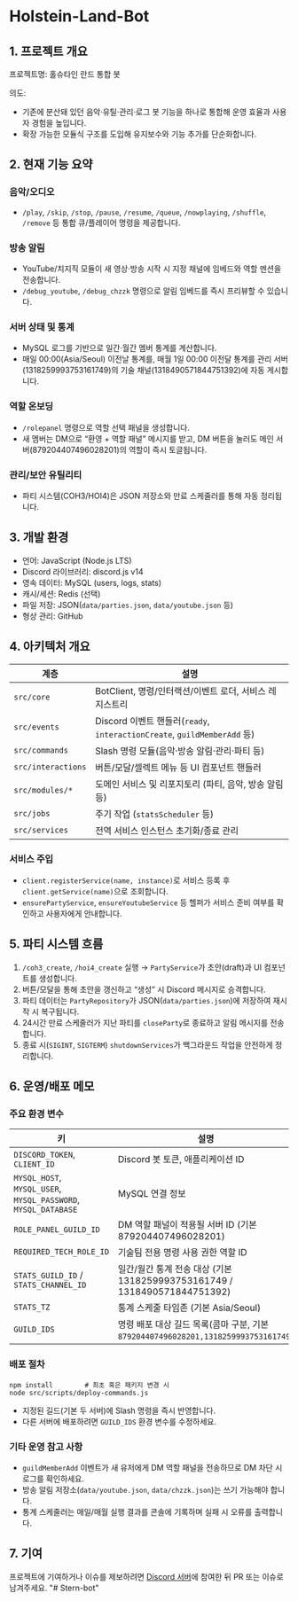 # Holstein-Land-Bot
## 1. 프로젝트 개요

프로젝트명: 홀슈타인 란드 통합 봇

의도:
* 기존에 분산돼 있던 음악·유틸·관리·로그 봇 기능을 하나로 통합해 운영 효율과 사용자 경험을 높입니다.
* 확장 가능한 모듈식 구조를 도입해 유지보수와 기능 추가를 단순화합니다.

## 2. 현재 기능 요약

### 음악/오디오
- `/play`, `/skip`, `/stop`, `/pause`, `/resume`, `/queue`, `/nowplaying`, `/shuffle`, `/remove` 등 통합 큐/플레이어 명령을 제공합니다.

### 방송 알림
- YouTube/치지직 모듈이 새 영상·방송 시작 시 지정 채널에 임베드와 역할 멘션을 전송합니다.
- `/debug_youtube`, `/debug_chzzk` 명령으로 알림 임베드를 즉시 프리뷰할 수 있습니다.

### 서버 상태 및 통계
- MySQL 로그를 기반으로 일간·월간 멤버 통계를 계산합니다.
- 매일 00:00(Asia/Seoul) 이전날 통계를, 매월 1일 00:00 이전달 통계를 관리 서버(1318259993753161749)의 기술 채널(1318490571844751392)에 자동 게시합니다.

### 역할 온보딩
- `/rolepanel` 명령으로 역할 선택 패널을 생성합니다.
- 새 멤버는 DM으로 “환영 + 역할 패널” 메시지를 받고, DM 버튼을 눌러도 메인 서버(879204407496028201)의 역할이 즉시 토글됩니다.

### 관리/보안 유틸리티
- 파티 시스템(COH3/HOI4)은 JSON 저장소와 만료 스케줄러를 통해 자동 정리됩니다.

## 3. 개발 환경
- 언어: JavaScript (Node.js LTS)
- Discord 라이브러리: discord.js v14
- 영속 데이터: MySQL (users, logs, stats)
- 캐시/세션: Redis (선택)
- 파일 저장: JSON(`data/parties.json`, `data/youtube.json` 등)
- 형상 관리: GitHub

## 4. 아키텍처 개요

| 계층 | 설명 |
| --- | --- |
| `src/core` | BotClient, 명령/인터랙션/이벤트 로더, 서비스 레지스트리 |
| `src/events` | Discord 이벤트 핸들러(`ready`, `interactionCreate`, `guildMemberAdd` 등) |
| `src/commands` | Slash 명령 모듈(음악·방송 알림·관리·파티 등) |
| `src/interactions` | 버튼/모달/셀렉트 메뉴 등 UI 컴포넌트 핸들러 |
| `src/modules/*` | 도메인 서비스 및 리포지토리 (파티, 음악, 방송 알림 등) |
| `src/jobs` | 주기 작업 (`statsScheduler` 등) |
| `src/services` | 전역 서비스 인스턴스 초기화/종료 관리 |

### 서비스 주입
- `client.registerService(name, instance)`로 서비스 등록 후 `client.getService(name)`으로 조회합니다.
- `ensurePartyService`, `ensureYoutubeService` 등 헬퍼가 서비스 준비 여부를 확인하고 사용자에게 안내합니다.

## 5. 파티 시스템 흐름

1. `/coh3_create`, `/hoi4_create` 실행 → `PartyService`가 초안(draft)과 UI 컴포넌트를 생성합니다.
2. 버튼/모달을 통해 초안을 갱신하고 “생성” 시 Discord 메시지로 승격합니다.
3. 파티 데이터는 `PartyRepository`가 JSON(`data/parties.json`)에 저장하여 재시작 시 복구됩니다.
4. 24시간 만료 스케줄러가 지난 파티를 `closeParty`로 종료하고 알림 메시지를 전송합니다.
5. 종료 시(`SIGINT`, `SIGTERM`) `shutdownServices`가 백그라운드 작업을 안전하게 정리합니다.

## 6. 운영/배포 메모

### 주요 환경 변수
| 키 | 설명 |
| --- | --- |
| `DISCORD_TOKEN`, `CLIENT_ID` | Discord 봇 토큰, 애플리케이션 ID |
| `MYSQL_HOST`, `MYSQL_USER`, `MYSQL_PASSWORD`, `MYSQL_DATABASE` | MySQL 연결 정보 |
| `ROLE_PANEL_GUILD_ID` | DM 역할 패널이 적용될 서버 ID (기본 879204407496028201) |
| `REQUIRED_TECH_ROLE_ID` | 기술팀 전용 명령 사용 권한 역할 ID |
| `STATS_GUILD_ID` / `STATS_CHANNEL_ID` | 일간/월간 통계 전송 대상 (기본 1318259993753161749 / 1318490571844751392) |
| `STATS_TZ` | 통계 스케줄 타임존 (기본 Asia/Seoul) |
| `GUILD_IDS` | 명령 배포 대상 길드 목록(콤마 구분, 기본 `879204407496028201,1318259993753161749`) |

### 배포 절차
```
npm install        # 최초 혹은 패키지 변경 시
node src/scripts/deploy-commands.js
```
- 지정된 길드(기본 두 서버)에 Slash 명령을 즉시 반영합니다.
- 다른 서버에 배포하려면 `GUILD_IDS` 환경 변수를 수정하세요.

### 기타 운영 참고 사항
- `guildMemberAdd` 이벤트가 새 유저에게 DM 역할 패널을 전송하므로 DM 차단 시 로그를 확인하세요.
- 방송 알림 저장소(`data/youtube.json`, `data/chzzk.json`)는 쓰기 가능해야 합니다.
- 통계 스케줄러는 매일/매월 실행 결과를 콘솔에 기록하며 실패 시 오류를 출력합니다.

## 7. 기여
프로젝트에 기여하거나 이슈를 제보하려면 [Discord 서버](https://discord.gg/8Vnz49nJ)에 참여한 뒤 PR 또는 이슈로 남겨주세요.
"# Stern-bot" 
